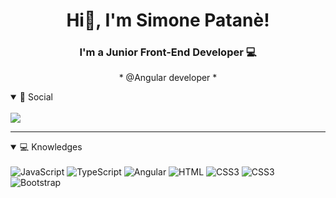 <h1 align="center">Hi🤟, I'm Simone Patanè!</h1>
<h3 align="center">I'm a Junior Front-End Developer 💻 </h3>

<p align="center"> * @Angular developer * </p>

<details open>
  <summary>🤝 Social</summary>
   <br>
   <a href="https://www.linkedin.com/in/simone-patan%C3%A8-a6716777/"><img src="https://camo.githubusercontent.com/793b70f7edf0588577e98724e3ceb123447dd1273b03daf4282ff679c0ce38b0/68747470733a2f2f696d672e736869656c64732e696f2f62616467652f6c696e6b6564696e2d3030373742352e7376673f267374796c653d666f722d7468652d6261646765266c6f676f3d6c696e6b6564696e266c6f676f436f6c6f723d7768697465" data-canonical-src="https://img.shields.io/badge/linkedin-0077B5.svg?&amp;style=for-the-badge&amp;logo=linkedin&amp;logoColor=white" style="max-width: 100%;"></a>
  </details> 
<hr>
<details open>
  <summary>💻 Knowledges</summary>
   <br>
<img alt="JavaScript" src="https://img.shields.io/badge/-JavaScript-282C34?style=for-the-badge&amp;logo=javascript" style="max-width: 100%;">
  <img alt="TypeScript" src="https://img.shields.io/badge/-Typescript-282C34?style=for-the-badge&logo=typescript" style="max-width: 100%;">
  <img alt="Angular" src="https://img.shields.io/badge/-Angular-282C34?style=for-the-badge&logo=angular" style="max-width: 100%;">
  <img alt="HTML" src="https://img.shields.io/badge/HTML-239120?style=for-the-badge&amp;logo=html5&amp;logoColor=white" style="max-width: 100%;">
  <img  alt="CSS3" src="https://img.shields.io/badge/CSS-239120?&amp;style=for-the-badge&amp;logo=css3&amp;logoColor=white" style="max-width: 100%;">
  <img  alt="CSS3" src="https://img.shields.io/badge/SCSS-239120?&style=for-the-badge&logo=sass&logoColor=white" style="max-width: 100%;">
  <img alt="Bootstrap" src="https://img.shields.io/badge/Bootstrap-563D7C?style=for-the-badge&amp;logo=bootstrap&amp;logoColor=white" style="max-width: 100%;">
  </details> 
